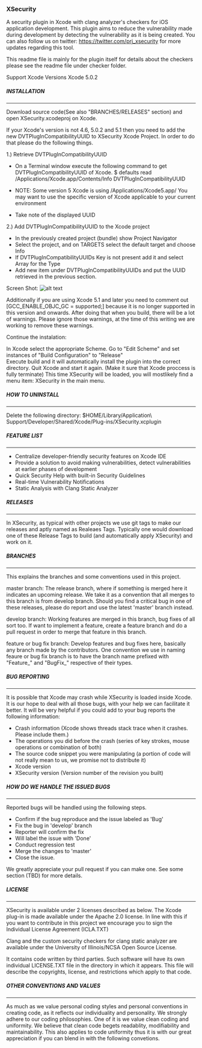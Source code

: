 ### XSecurity

A security plugin in Xcode with clang analyzer's checkers for iOS application development. 
This plugin aims to reduce the vulnerability made during development by detecting the vulnerability 
as it is being created. You can also follow us on twitter: https://twitter.com/prj_xsecurity for 
more updates regarding this tool.

This readme file is mainly for the plugin itself for details about the checkers please see
the readme file under checker folder.

Support Xcode Versions
Xcode 5.0.2

##### INSTALLATION
_____________________________

Download source code(See also "BRANCHES/RELEASES" section) and open XSecurity.xcodeproj on Xcode.

If your Xcode's version is not 4.6, 5.0.2 and 5.1 then you need to add the new DVTPlugInCompatibilityUUID
to XSecurity Xcode Project. In order to do that please do the following things.

1.) Retrieve DVTPlugInCompatibilityUUID
- On a Terminal window execute the following command to get DVTPlugInCompatibilityUUID of Xcode.
$ defaults read /Applications/Xcode.app/Contents/Info DVTPlugInCompatibilityUUID

- NOTE: Some version 5 Xcode is using /Applications/Xcode5.app/ 
  You may want to use the specific version of Xcode applicable to your current environment
- Take note of the displayed UUID


2.) Add DVTPlugInCompatibilityUUID to the Xcode project
- In the previously created project (bundle) show Project Navigator
- Select the project, and on TARGETS select the default target and choose Info
- If DVTPlugInCompatibilityUUIDs Key is not present add it and select Array for the Type
- Add new item under DVTPlugInCompatibilityUUIDs and put the UUID retrieved in the previous section.

Screen Shot:
![alt text](https://github.com/XSecurity/XSecurity/tree/master/plugin/XSecurity/DVTPlugInCompatibilityUUID.png "Adding DVTPlugInCompatibilityUUID")

Additionally if you are using Xcode 5.1 and later you need to comment out [GCC_ENABLE_OBJC_GC = supported;] 
because it is no longer supported in this version and onwards. After doing that when you build, there
will be a lot of warnings. Please ignore those warnings, at the time of this writing we are working to remove 
these warnings.


Continue the instalation:

In Xcode select the appropriate Scheme. 
Go to "Edit Scheme" and set instances of "Build Configuration" to "Release"  
Execute build and it will automatically install the plugin into the correct directory.
Quit Xcode and start it again. (Make it sure that Xcode proccess is fully terminate)
This time XSecurity will be loaded, you will mostlikely find a menu item: XSecurity in the main menu. 

##### HOW TO UNINSTALL
_____________________________

Delete the following directory:
$HOME/Library/Application\ Support/Developer/Shared/Xcode/Plug-ins/XSecurity.xcplugin


##### FEATURE LIST
_____________________________

- Centralize developer-friendly security features on Xcode IDE
- Provide a solution to avoid making vulnerabilities, detect vulnerabilities at earlier phases of 
  development
- Quick Security Help with built-in Security Guidelines
- Real-time Vulnerability Notifications
- Static Analysis with Clang Static Analyzer


##### RELEASES
_____________________________

In XSecurity, as typical with other projects we use git tags to make our releases and aptly named as 
Realeaes Tags. Typically one would download one of these Release Tags to build (and automatically 
apply XSecurity) and work on it. 


##### BRANCHES
_____________________________

This explains the branches and some conventions used in this project.

master branch:
  The release branch, where if something is merged here it indicates an upcoming release. 
  We take it as a convention that all merges to this branch is from develop branch. 
  Should you find a critical bug in one of these releases, please do report and use the latest 'master'
  branch instead.
                   
develop branch:
  Working features are merged in this branch, bug fixes of all sort too. If want to implement a feature,
  create a feature branch and do a pull request in order to merge that feature in this branch.

feature or bug fix branch:
  Develop features and bug fixes here, basically any branch made by the contributors. One convention we use
  in naming feaure or bug fix branch is to have the branch name prefixed with "Feature_" and "BugFix_" 
  respective of their types.


##### BUG REPORTING
_____________________________

It is possible that Xcode may crash while XSecurity is loaded inside Xcode. It is our hope to deal with all 
those bugs, with your help we can facilitate it better. It will be very helpful if you could add to your bug 
reports the following information:

- Crash information (Xcode shows threads stack trace when it crashes. Please include them.)
- The operations you did before the crash (series of key strokes, mouse operations or combination of both)
- The source code snippet you were manipulating (a portion of code will not really mean to us, we promise not 
  to distribute it)
- Xcode version
- XSecurity version (Version number of the revision you built)


##### HOW DO WE HANDLE THE ISSUED BUGS
_____________________________

Reported bugs will be handled using the following steps.

- Confirm if the bug reproduce and the issue labeled as 'Bug'
- Fix the bug in 'develop' branch
- Reporter will confirm the fix
- Will label the issue with 'Done'
- Conduct regression test
- Merge the changes to 'master'
- Close the issue.

We greatly appreciate your pull request if you can make one.  See some section (TBD) for more details. 


##### LICENSE
_____________________________

XSecurity is available under 2 licenses described as below.
The Xcode plug-in is made available under the Apache 2.0 license. In line with this if you want to contribute 
in this project we encourage you to sign the Individual License Agreement (ICLA.TXT)

Clang and the custom security checkers for clang static analyzer are available under the University of 
Illinois/NCSA Open Source License.

It contains code written by third parties. Such software will have its own individual LICENSE.TXT file in the
directory in which it appears. This file will describe the copyrights, license, and restrictions which apply 
to that code.


##### OTHER CONVENTIONS AND VALUES
_____________________________

As much as we value personal coding styles and personal conventions in creating code, as it reflects
our individuality and personality. We strongly adhere to our coding philosophies. One of it is we value 
clean coding and uniformity. We believe that clean code begets readablity, modifiability and 
maintainability. This also applies to code uniformity thus it is with our great appreciation if you can 
blend in with the following convetions.

